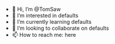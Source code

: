- 👋 Hi, I’m @TomSaw
- 👀 I’m interested in defaults
- 🌱 I’m currently learning defaults
- 💞️ I’m looking to collaborate on defaults
- 📫 How to reach me: here

<!---
TomSaw/TomSaw is a ✨ special ✨ repository because its `README.md` (this file) appears on your GitHub profile.
You can click the Preview link to take a look at your changes.
--->
